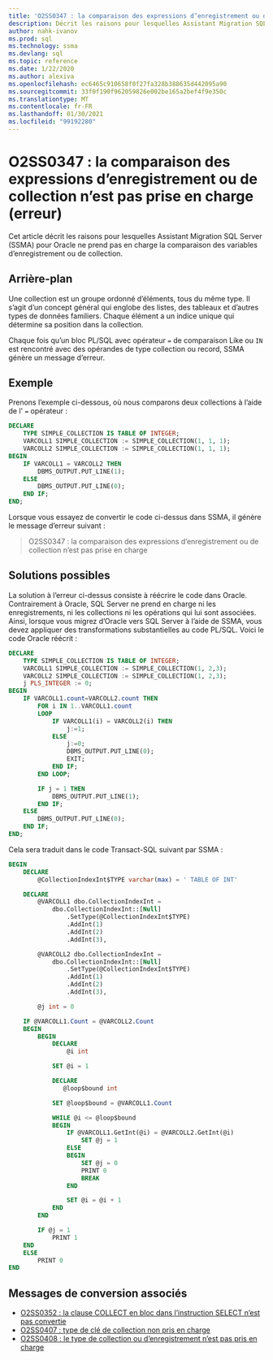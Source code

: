 ```yaml
---
title: 'O2SS0347 : la comparaison des expressions d’enregistrement ou de collection n’est pas prise en charge (erreur)'
description: Décrit les raisons pour lesquelles Assistant Migration SQL Server (SSMA) pour Oracle ne prend pas en charge la comparaison des variables d’enregistrement ou de collection.
author: nahk-ivanov
ms.prod: sql
ms.technology: ssma
ms.devlang: sql
ms.topic: reference
ms.date: 1/22/2020
ms.author: alexiva
ms.openlocfilehash: ec6465c910658f0f27fa328b388635d442095a90
ms.sourcegitcommit: 33f0f190f962059826e002be165a2bef4f9e350c
ms.translationtype: MT
ms.contentlocale: fr-FR
ms.lasthandoff: 01/30/2021
ms.locfileid: "99192280"
---
```

# <a name="o2ss0347-comparison-of-record-or-collection-expressions-is-not-supported-error"></a>O2SS0347 : la comparaison des expressions d’enregistrement ou de collection n’est pas prise en charge (erreur)

Cet article décrit les raisons pour lesquelles Assistant Migration SQL Server (SSMA) pour Oracle ne prend pas en charge la comparaison des variables d’enregistrement ou de collection.

## <a name="background"></a>Arrière-plan

Une collection est un groupe ordonné d’éléments, tous du même type. Il s’agit d’un concept général qui englobe des listes, des tableaux et d’autres types de données familiers. Chaque élément a un indice unique qui détermine sa position dans la collection.

Chaque fois qu’un bloc PL/SQL avec opérateur `=` de comparaison Like ou `IN` est rencontré avec des opérandes de type collection ou record, SSMA génère un message d’erreur.

## <a name="example"></a>Exemple

Prenons l’exemple ci-dessous, où nous comparons deux collections à l’aide de l' `=` opérateur :

```sql
DECLARE
    TYPE SIMPLE_COLLECTION IS TABLE OF INTEGER;
    VARCOLL1 SIMPLE_COLLECTION := SIMPLE_COLLECTION(1, 1, 1);
    VARCOLL2 SIMPLE_COLLECTION := SIMPLE_COLLECTION(1, 1, 1);
BEGIN
    IF VARCOLL1 = VARCOLL2 THEN
        DBMS_OUTPUT.PUT_LINE(1);
    ELSE
        DBMS_OUTPUT.PUT_LINE(0);
    END IF;
END;
```

Lorsque vous essayez de convertir le code ci-dessus dans SSMA, il génère le message d’erreur suivant :

> O2SS0347 : la comparaison des expressions d’enregistrement ou de collection n’est pas prise en charge

## <a name="possible-remedies"></a>Solutions possibles

La solution à l’erreur ci-dessus consiste à réécrire le code dans Oracle. Contrairement à Oracle, SQL Server ne prend en charge ni les enregistrements, ni les collections ni les opérations qui lui sont associées. Ainsi, lorsque vous migrez d’Oracle vers SQL Server à l’aide de SSMA, vous devez appliquer des transformations substantielles au code PL/SQL. Voici le code Oracle réécrit :

```sql
DECLARE
    TYPE SIMPLE_COLLECTION IS TABLE OF INTEGER;
    VARCOLL1 SIMPLE_COLLECTION := SIMPLE_COLLECTION(1, 2,3);
    VARCOLL2 SIMPLE_COLLECTION := SIMPLE_COLLECTION(1, 2,3);
    j PLS_INTEGER := 0;
BEGIN
    IF VARCOLL1.count=VARCOLL2.count THEN
        FOR i IN 1..VARCOLL1.count
        LOOP
            IF VARCOLL1(i) = VARCOLL2(i) THEN
                j:=1;
            ELSE
                j:=0;
                DBMS_OUTPUT.PUT_LINE(0);
                EXIT;
            END IF;
        END LOOP;

        IF j = 1 THEN
            DBMS_OUTPUT.PUT_LINE(1);
        END IF;
    ELSE
        DBMS_OUTPUT.PUT_LINE(0);
    END IF;
END;
```

Cela sera traduit dans le code Transact-SQL suivant par SSMA :

```sql
BEGIN
    DECLARE
        @CollectionIndexInt$TYPE varchar(max) = ' TABLE OF INT'

    DECLARE
        @VARCOLL1 dbo.CollectionIndexInt =
            dbo.CollectionIndexInt::[Null]
                .SetType(@CollectionIndexInt$TYPE)
                .AddInt(1)
                .AddInt(2)
                .AddInt(3),

        @VARCOLL2 dbo.CollectionIndexInt =
            dbo.CollectionIndexInt::[Null]
                .SetType(@CollectionIndexInt$TYPE)
                .AddInt(1)
                .AddInt(2)
                .AddInt(3),

        @j int = 0

    IF @VARCOLL1.Count = @VARCOLL2.Count
    BEGIN
        BEGIN
            DECLARE
                @i int

            SET @i = 1

            DECLARE
               @loop$bound int

            SET @loop$bound = @VARCOLL1.Count

            WHILE @i <= @loop$bound
            BEGIN
                IF @VARCOLL1.GetInt(@i) = @VARCOLL2.GetInt(@i)
                    SET @j = 1
                ELSE
                BEGIN
                    SET @j = 0
                    PRINT 0
                    BREAK
                END

                SET @i = @i + 1
            END
        END

        IF @j = 1
            PRINT 1
    END
    ELSE
        PRINT 0
END
```

## <a name="related-conversion-messages"></a>Messages de conversion associés

* [O2SS0352 : la clause COLLECT en bloc dans l’instruction SELECT n’est pas convertie](o2ss0352.md)
* [O2SS0407 : type de clé de collection non pris en charge](o2ss0407.md)
* [O2SS0408 : le type de collection ou d’enregistrement n’est pas pris en charge](o2ss0408.md)
